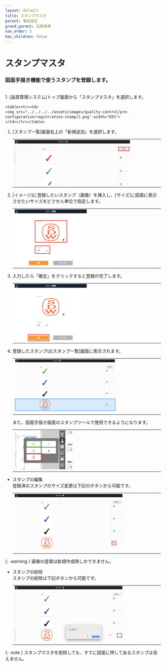 ```yaml
---
layout: default
title: スタンプマスタ
parent: 事前設定
grand_parent: 品質管理
nav_order: 5
has_children: false
---
```


# スタンプマスタ

### 図面手描き機能で使うスタンプを登録します。

<br>
1. [品質管理システム]トップ画面から「スタンプマスタ」を選択します。

    <table><tr><td>
    <img src="../../../../assets/images/quality-control/pre-configuration/registration-stamp/1.png" width="65%">
    </td></tr></table>

1. [スタンプ一覧]画面右上の「新規追加」を選択します。

    <table><tr><td>
    <img src="../../../../assets/images/quality-control/pre-configuration/registration-stamp/2.png" width="80%">
    </td></tr></table>

1. [イメージ]に登録したいスタンプ（画像）を挿入し、[サイズ]に図面に表示させたいサイズをピクセル単位で指定します。

    <table><tr><td>
    <img src="../../../../assets/images/quality-control/pre-configuration/registration-stamp/3.png" width="50%">
    </td></tr></table>

1. 入力したら「確定」をクリックすると登録が完了します。

    <table><tr><td>
    <img src="../../../../assets/images/quality-control/pre-configuration/registration-stamp/4.png" width="50%">
    </td></tr></table>

1. 登録したスタンプは[スタンプ一覧]画面に表示されます。

    <table><tr><td>
    <img src="../../../../assets/images/quality-control/pre-configuration/registration-stamp/5.png" width="70%">
    </td></tr></table>

    また、図面手描き画面のスタンプツールで使用できるようになります。

    <table><tr><td>
    <img src="../../../../assets/images/quality-control/pre-configuration/registration-stamp/6.png" width="40%">
    </td></tr></table>

- スタンプの編集  
    登録済のスタンプのサイズ変更は下記のボタンから可能です。

    <table><tr><td>
    <img src="../../../../assets/images/quality-control/pre-configuration/registration-stamp/7.png" width="75%">
    </td></tr></table>

{: .warning }
画像の差替は新規作成時しかできません。

- スタンプの削除  
    スタンプの削除は下記ボタンから可能です。

    <table><tr><td>
    <img src="../../../../assets/images/quality-control/pre-configuration/registration-stamp/8.png" width="75%">
    </td></tr></table>

{: .note }
スタンプマスタを削除しても、すでに図面に押してあるスタンプは消えません。